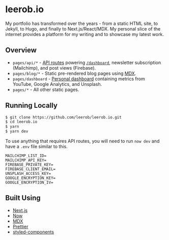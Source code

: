 # leerob.io

My portfolio has transformed over the years - from a static HTML site, to Jekyll, to Hugo, and finally to Next.js/React/MDX. My personal slice of the internet provides a platform for my writing and to showcase my latest work.

## Overview

- `pages/api/*` - [API routes](https://nextjs.org/docs/api-routes/introduction) powering [`/dashboard`](https://leerob.io/dashboard), newsletter subscription (Mailchimp), and post views (Firebase).
- `pages/blog/*` - Static pre-rendered blog pages using [MDX](https://github.com/mdx-js/mdx).
- `pages/dashboard` - [Personal dashboard](https://leerob.io/dashboard) containing metrics from YouTube, Google Analytics, and Unsplash.
- `pages/*` - All other static pages. 

## Running Locally

```bash
$ git clone https://github.com/leerob/leerob.io.git
$ cd leerob.io
$ yarn
$ yarn dev
```

To use anything that requires API routes, you will need to run `now dev` and have a `.env` file similar to this.

```
MAILCHIMP_LIST_ID=
MAILCHIMP_API_KEY=
FIREBASE_PRIVATE_KEY=
FIREBASE_CLIENT_EMAIL=
UNSPLASH_ACCESS_KEY=
GOOGLE_ENCRYPTION_KEY=
GOOGLE_ENCRYPTION_IV=
```

## Built Using

-   [Next.js](https://nextjs.org/)
-   [Now](https://zeit.co/now)
-   [MDX](https://github.com/mdx-js/mdx)
-   [Prettier](https://prettier.io/)
-   [styled-components](https://www.styled-components.com/)
